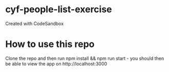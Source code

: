 # cyf-people-list-exercise
Created with CodeSandbox

# How to use this repo
Clone the repo and then run npm install && npm run start - you should then be able to view the app on http://localhost:3000
